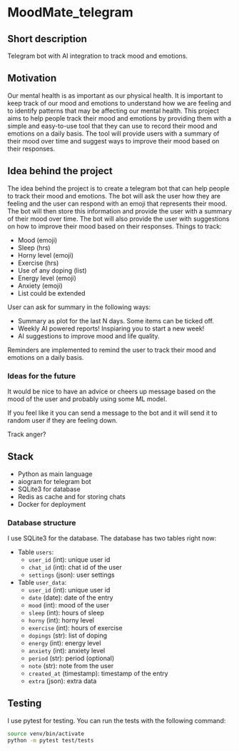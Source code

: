 # MoodMate_telegram

## Short description
Telegram bot with AI integration to track mood and emotions.

## Motivation

Our mental health is as important as our physical health. It is important to keep track of our mood and emotions to understand how we are feeling and to identify patterns that may be affecting our mental health. This project aims to help people track their mood and emotions by providing them with a simple and easy-to-use tool that they can use to record their mood and emotions on a daily basis. The tool will provide users with a summary of their mood over time and suggest ways to improve their mood based on their responses.

## Idea behind the project

The idea behind the project is to create a telegram bot that can help people to track their mood and emotions. The bot will ask the user how they are feeling and the user can respond with an emoji that represents their mood. The bot will then store this information and provide the user with a summary of their mood over time. The bot will also provide the user with suggestions on how to improve their mood based on their responses.
Things to track:
- Mood (emoji)
- Sleep (hrs)
- Horny level (emoji)
- Exercise (hrs)
- Use of any doping (list)
- Energy level (emoji)
- Anxiety (emoji)
- List could be extended


User can ask for summary in the following ways:
- Summary as plot for the last N days. Some items can be ticked off.
- Weekly AI powered reports! Inspiaring you to start a new week!
- AI suggestions to improve mood and life quality.

Reminders are implemented to remind the user to track their mood and emotions on a daily basis.

### Ideas for the future
It would be nice to have an advice or cheers up message based on the mood of the user and probably using some ML model.

If you feel like it you can send a message to the bot and it will send it to random user if they are feeling down.

Track anger?

## Stack

- Python as main language
- aiogram for telegram bot
- SQLite3 for database
- Redis as cache and for storing chats
- Docker for deployment


### Database structure

I use SQLite3 for the database. The database has two tables right now:

- Table `users`:
    - `user_id` (int): unique user id
    - `chat_id` (int): chat id of the user
    - `settings` (json): user settings
- Table `user_data`:
    - `user_id` (int): unique user id
    - `date` (date): date of the entry
    - `mood` (int): mood of the user
    - `sleep` (int): hours of sleep
    - `horny` (int): horny level
    - `exercise` (int): hours of exercise
    - `dopings` (str): list of doping
    - `energy` (int): energy level
    - `anxiety` (int): anxiety level
    - `period` (str): period  (optional)
    - `note` (str): note from the user
    - `created_at` (timestamp): timestamp of the entry
    - `extra` (json): extra data

## Testing

I use pytest for testing. You can run the tests with the following command:

```bash
source venv/bin/activate
python -m pytest test/tests
```
